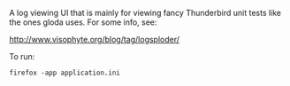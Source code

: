 A log viewing UI that is mainly for viewing fancy Thunderbird unit tests like
the ones gloda uses.  For some info, see:

http://www.visophyte.org/blog/tag/logsploder/

To run:

    firefox -app application.ini

